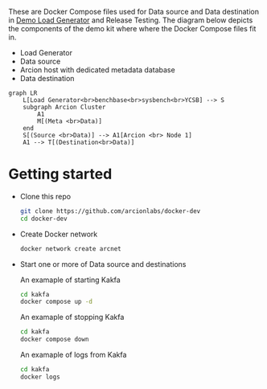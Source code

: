 These are Docker Compose files used for Data source and Data destination in [Demo Load Generator](https://github.com/arcionlabs/arcion-demo) and Release Testing.
The diagram below depicts the components of the demo kit where where the Docker Compose files fit in.

- Load Generator
- Data source
- Arcion host with dedicated metadata database
- Data destination

```mermaid
graph LR
    L[Load Generator<br>benchbase<br>sysbench<br>YCSB] --> S
    subgraph Arcion Cluster
        A1
        M[(Meta <br>Data)]
    end
    S[(Source <br>Data)] --> A1[Arcion <br> Node 1]
    A1 --> T[(Destination<br>Data)]
```

# Getting started

- Clone this repo

    ```bash
    git clone https://github.com/arcionlabs/docker-dev 
    cd docker-dev
    ```

- Create Docker network

    ```bash
    docker network create arcnet
    ```

- Start one or more of Data source and destinations

  An examaple of starting Kakfa

    ```bash
    cd kakfa
    docker compose up -d
    ```

  An examaple of stopping Kakfa

    ```bash
    cd kakfa
    docker compose down
    ```

  An examaple of logs from Kakfa

    ```bash
    cd kakfa
    docker logs
    ```